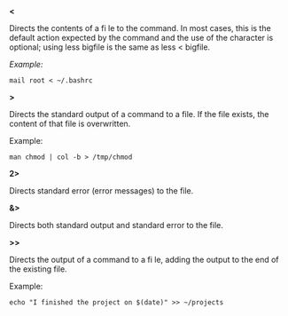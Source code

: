 **<**

Directs the contents of a fi le to the command. In most cases, this is the default
action expected by the command and the use of the character is optional; using
less bigfile is the same as less < bigfile.

_Example:_
```
mail root < ~/.bashrc
```

**>**

Directs the standard output of a command to a file. If the file exists, the
content of that file is overwritten.

Example:
```
man chmod | col -b > /tmp/chmod
```

**2>**

Directs standard error (error messages) to the file.

**&>**

Directs both standard output and standard error to the file.

**>>**

Directs the output of a command to a fi le, adding the output to the end of the
existing file.

Example:

```
echo "I finished the project on $(date)" >> ~/projects
```
